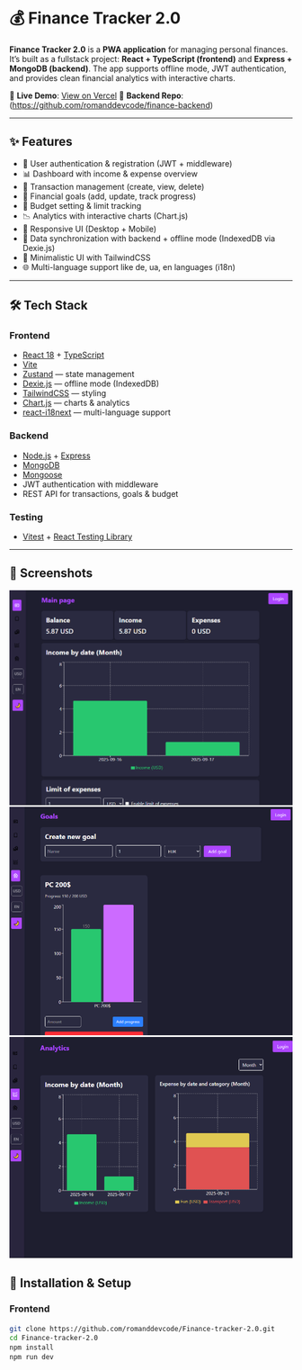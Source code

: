 # 💰 Finance Tracker 2.0

**Finance Tracker 2.0** is a **PWA application** for managing personal finances.
It’s built as a fullstack project: **React + TypeScript (frontend)** and **Express + MongoDB (backend)**.
The app supports offline mode, JWT authentication, and provides clean financial analytics with interactive charts.

🔗 **Live Demo**: [View on Vercel](https://finance-tracker-2-0-nu.vercel.app/)
📂 **Backend Repo**: (https://github.com/romanddevcode/finance-backend)

---

## ✨ Features

* 🔐 User authentication & registration (JWT + middleware)
* 📊 Dashboard with income & expense overview
* 💸 Transaction management (create, view, delete)
* 🎯 Financial goals (add, update, track progress)
* 🏦 Budget setting & limit tracking
* 📉 Analytics with interactive charts (Chart.js)
* 📱 Responsive UI (Desktop + Mobile)
* 📡 Data synchronization with backend + offline mode (IndexedDB via Dexie.js)
* 🧩 Minimalistic UI with TailwindCSS
* 🌐 Multi-language support like de, ua, en languages (i18n)

---

## 🛠️ Tech Stack

### Frontend

* [React 18](https://react.dev/) + [TypeScript](https://www.typescriptlang.org/)
* [Vite](https://vitejs.dev/)
* [Zustand](https://zustand-demo.pmnd.rs/) — state management
* [Dexie.js](https://dexie.org/) — offline mode (IndexedDB)
* [TailwindCSS](https://tailwindcss.com/) — styling
* [Chart.js](https://www.chartjs.org/) — charts & analytics
* [react-i18next](https://react.i18next.com/) — multi-language support

### Backend

* [Node.js](https://nodejs.org/) + [Express](https://expressjs.com/)
* [MongoDB](https://www.mongodb.com/)
* [Mongoose](https://mongoosejs.com/)
* JWT authentication with middleware
* REST API for transactions, goals & budget

### Testing

* [Vitest](https://vitest.dev/) + [React Testing Library](https://testing-library.com/)

---

## 📸 Screenshots
![dashboard](src/assets/2an0KaX-Imgur.png)
![goals](src/assets/YyQzohj-Imgur.png)
![analytics](src/assets/JZ2DFmm-Imgur.png)

## 🚀 Installation & Setup

### Frontend

```bash
git clone https://github.com/romanddevcode/Finance-tracker-2.0.git
cd Finance-tracker-2.0
npm install
npm run dev
```
